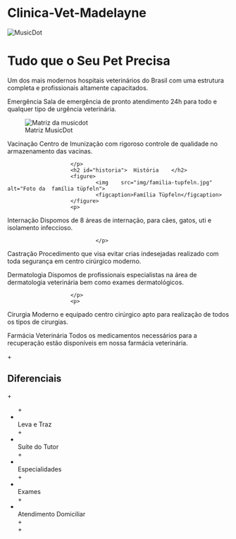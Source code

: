 # Clinica-Vet-Madelayne
<!DOCTYPE html>
<html	lang="pt-BR">
				<head>
						<meta	charset="utf-8">
						<title>
								Clinica vet Madelayne	|	Sobre	a	empresa
						</title>
						<link	href="img/favicon.ico" rel="icon">
						<link	rel="stylesheet" href="css/sobre.css">
				</head>
				<body>
						<img	src="img/logo.svg" alt="MusicDot">
						<h1>	Tudo que o Seu Pet Precisa	</h1>
						<p>
								Um dos mais modernos hospitais veterinários do Brasil com uma estrutura completa e profissionais altamente capacitados.
						</p>
                        <p> 	
Emergência
Sala de emergência de pronto atendimento 24h para todo e qualquer tipo de urgência veterinária.
						</p>
							<figure>
								<img	src="11-obesidade-Blog-640x367.png" alt="Matriz	da	musicdot">
								<figcaption>
												Matriz	MusicDot	
								</figcaption>
						</figure>
						<p> 
Vacinação
Centro de Imunização com rigoroso controle de qualidade no armazenamento das vacinas.


						</p>
						<h2	id="historia">	História	</h2>
						<figure>
								<img	src="img/familia-tupfeln.jpg" alt="Foto	da	família	tüpfeln">
								<figcaption>Família	Tüpfeln</figcaption>
						</figure>
						<p>
								
Internação
Dispomos de 8 áreas de internação, para cães, gatos, uti e isolamento infeccioso.


								</p>
Castração
Procedimento que visa evitar crias indesejadas realizado com toda segurança em centro cirúrgico moderno.
						<p>
								
Dermatologia
Dispomos de profissionais especialistas na área de dermatologia veterinária bem como exames dermatológicos.


						</p>
						<p>
								
Cirurgia
Moderno e equipado centro cirúrgico apto para realização de todos os tipos de cirurgias.
						</p>
						<p>
								
Farmácia Veterinária
Todos os medicamentos necessários para a recuperação estão disponíveis em nossa farmácia veterinária.
						</p>
	+				<h2	id="diferenciais">	Diferenciais	</h2>
	+				<ul>
	+						<li>	
Leva e Traz	</li>
	+						<li>	
Suíte do Tutor	</li>
	+						<li>	
Especialidades	</li>
	+						<li>	
Exames	</li>
	+						<li>	
Atendimento Domiciliar	</li>
	+						
	+				</ul>
				</body>
		</html>
